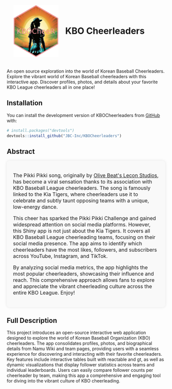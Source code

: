 
<div style="display: flex; align-items: center;">

<img src="man/figures/image.png" alt="Hex Sticker" style="margin: 22px 22px;" width="142"/>
<h1 style="margin: 0; padding: 0;">
KBO Cheerleaders
</h1>

</div>

An open source exploration into the world of Korean Baseball
Cheerleaders. Explore the vibrant world of Korean Baseball cheerleaders
with this interactive app. Discover profiles, photos, and details about
your favorite KBO League cheerleaders all in one place!

## Installation

You can install the development version of KBOCheerleaders from
[GitHub](https://github.com/) with:

``` r
# install.packages("devtools")
devtools::install_github("JBC-Inc/KBOCheerleaders")
```

## Abstract

<div style="padding: 20px; border-radius: 8px; background-color: #f9f9f9; box-shadow: 0 0 10px rgba(0, 0, 0, 0.1);">

<p style="font-size: 16px;">
The Pikki Pikki song, originally by
<a href="https://youtu.be/M5HXKSR1hKc?t=42" target="_blank">Olive Beat's
Lecon Studios</a>, has become a viral sensation thanks to its
association with KBO Baseball League cheerleaders. The song is famously
linked to the Kia Tigers, where cheerleaders use it to celebrate and
subtly taunt opposing teams with a unique, low-energy dance.
</p>
<p style="font-size: 16px;">
This cheer has sparked the Pikki Pikki Challenge and gained widespread
attention on social media platforms. However, this Shiny app is not just
about the Kia Tigers. It covers all KBO Baseball League cheerleading
teams, focusing on their social media presence. The app aims to identify
which cheerleaders have the most likes, followers, and subscribers
across YouTube, Instagram, and TikTok.
</p>
<p style="font-size: 16px;">
By analyzing social media metrics, the app highlights the most popular
cheerleaders, showcasing their influence and reach. This comprehensive
approach allows fans to explore and appreciate the vibrant cheerleading
culture across the entire KBO League. Enjoy!
</p>

</div>

## Full Description

This project introduces an open-source interactive web application
designed to explore the world of Korean Baseball Organization (KBO)
cheerleaders. The app consolidates profiles, photos, and biographical
details from Namu Wiki and team pages, providing users with a seamless
experience for discovering and interacting with their favorite
cheerleaders. Key features include interactive tables built with
reactable and gt, as well as dynamic visualizations that display
follower statistics across teams and individual leaderboards. Users can
easily compare follower counts per cheerleader by team, making this app
a comprehensive and engaging tool for diving into the vibrant culture of
KBO cheerleading.
